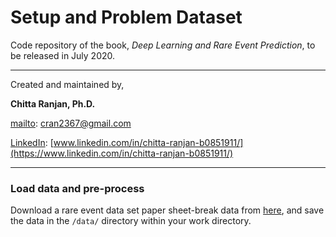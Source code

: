 # Setup and Problem Dataset

Code repository of the book, *Deep Learning and Rare Event Prediction*, to be released in July 2020.

---
Created and maintained by,

**Chitta Ranjan, Ph.D.**

[mailto](mailto:cran2367@gmail.com): <cran2367@gmail.com> 

[LinkedIn](https://www.linkedin.com/in/chitta-ranjan-b0851911/): [www.linkedin.com/in/chitta-ranjan-b0851911/](https://www.linkedin.com/in/chitta-ranjan-b0851911/)

---

### Load data and pre-process

Download a rare event data set paper sheet-break data from [here](https://docs.google.com/forms/d/e/1FAIpQLSdyUk3lfDl7I5KYK_pw285LCApc-_RcoC0Tf9cnDnZ_TWzPAw/viewform), and save the data in the 	`/data/` directory within your work directory.